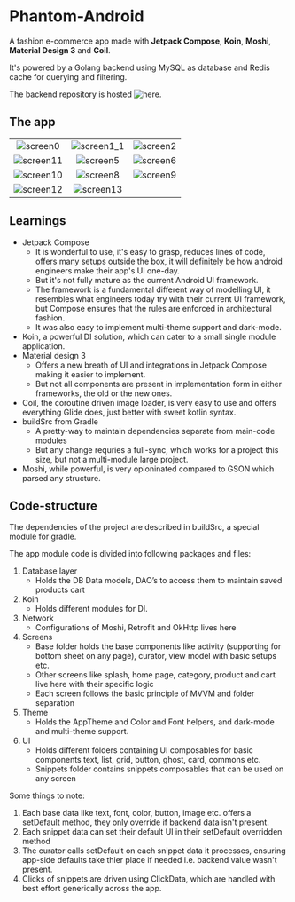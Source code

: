 # Phantom-Android
A fashion e-commerce app made with **Jetpack Compose**, **Koin**, **Moshi**, **Material Design 3** and **Coil**.

It's powered by a Golang backend using MySQL as database and Redis cache for querying and filtering. 

The backend repository is hosted ![here](https://github.com/GauravChaddha1996/Phantom-Backend).

## The app
| | | |
|:-------------------------:|:-------------------------:|:-------------------------:|
|![screen0](https://user-images.githubusercontent.com/14859898/162045311-6f3e7699-5761-4f2c-b441-b11775826599.png)|![screen1_1](https://user-images.githubusercontent.com/14859898/162045319-b82257c3-082b-4abe-84bc-88fd867ae908.png)|![screen2](https://user-images.githubusercontent.com/14859898/162045766-c7c5c501-5c2e-4b6c-9a0e-0cf724d9c415.png)
| ![screen11](https://user-images.githubusercontent.com/14859898/162045337-976d6008-fb02-49e7-819d-6e876f9857ae.png)|![screen5](https://user-images.githubusercontent.com/14859898/162045786-e256dbee-e31e-4c29-9c7b-715fd8112152.png)|![screen6](https://user-images.githubusercontent.com/14859898/162045370-38f6c715-2c35-4855-9ecb-27962f62bcac.png)
|![screen10](https://user-images.githubusercontent.com/14859898/162045346-95f0c09f-5fb0-4281-b666-57c373c7055c.png) |![screen8](https://user-images.githubusercontent.com/14859898/162045354-a50e1cf6-912b-4a5c-bcda-2ee3d8387c7a.png)|![screen9](https://user-images.githubusercontent.com/14859898/162045362-5e8604da-1bfa-40ca-9016-1fed82cd17f5.png)
| ![screen12](https://user-images.githubusercontent.com/14859898/162045340-6a003d58-fd5e-4714-9ef9-87e29991bb4f.png) | ![screen13](https://user-images.githubusercontent.com/14859898/162046273-eeb5a91b-71b8-4f16-8d8e-784c1d9870b8.png)

## Learnings

* Jetpack Compose
  * It is wonderful to use, it's easy to grasp, reduces lines of code, offers many setups outside the box, it will definitely be how android engineers make their app's UI one-day.
  * But it's not fully mature as the current Android UI framework. 
  * The framework is a fundamental different way of modelling UI, it resembles what engineers today try with their current UI framework, but Compose    ensures that the rules are enforced in architectural fashion.
  * It was also easy to implement multi-theme support and dark-mode.
* Koin, a powerful DI solution, which can cater to a small single module application. 
* Material design 3
  * Offers a new breath of UI and integrations in Jetpack Compose making it easier to implement.
  * But not all components are present in implementation form in either frameworks, the old or the new ones.
* Coil, the coroutine driven image loader, is very easy to use and offers everything Glide does, just better with sweet kotlin syntax.
* buildSrc from Gradle
  * A pretty-way to maintain dependencies separate from main-code modules
  * But any change requries a full-sync, which works for a project this size, but not a multi-module large project. 
* Moshi, while powerful, is very opioninated compared to GSON which parsed any structure. 

## Code-structure
The dependencies of the project are described in buildSrc, a special module for gradle.

The app module code is divided into following packages and files:
1. Database layer
    * Holds the DB Data models, DAO’s to access them to maintain saved products cart
2. Koin
   * Holds different modules for DI.
3. Network
    * Configurations of Moshi, Retrofit and OkHttp lives here
4. Screens
    * Base folder holds the base components like activity (supporting for bottom sheet on any page), curator, view model with basic setups etc. 
    * Other screens like splash, home page, category, product and cart live here with their specific logic
    * Each screen follows the basic principle of MVVM and folder separation 
5. Theme
    * Holds the AppTheme and Color and Font helpers, and dark-mode and multi-theme support.
6. UI
    * Holds different folders containing UI composables for basic components text, list, grid, button, ghost, card, commons etc. 
    * Snippets folder contains snippets composables that can be used on any screen

Some things to note:
1. Each base data like text, font, color, button, image etc. offers a setDefault method, they only override if backend data isn't present.
3. Each snippet data can set their default UI in their setDefault overridden method
4. The curator calls setDefault on each snippet data it processes, ensuring app-side defaults take thier place if needed i.e. backend value wasn't present.
5. Clicks of snippets are driven using ClickData, which are handled with best effort generically across the app. 
